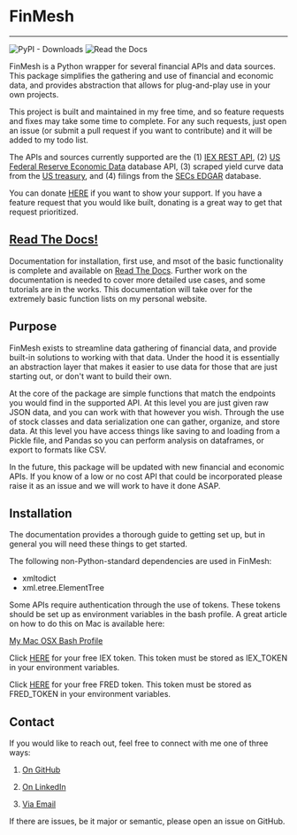 # FinMesh
---

![PyPI - Downloads](https://img.shields.io/pypi/dm/FinMesh?style=for-the-badge)
![Read the Docs](https://img.shields.io/readthedocs/finmesh?style=for-the-badge)

FinMesh is a Python wrapper for several financial APIs and data sources. This package simplifies the gathering and use of financial and economic data, and provides abstraction that allows for plug-and-play use in your own projects.

This project is built and maintained in my free time, and so feature requests and fixes may take some time to complete. For any such requests, just open an issue (or submit a pull request if you want to contribute) and it will be added to my todo list.

The APIs and sources currently supported are the (1) [IEX REST API][1], (2) [US Federal Reserve Economic Data][2] database API, (3) scraped yield curve data from the [US treasury][3], and (4) filings from the [SECs EDGAR][4] database.

You can donate [HERE][5] if you want to show your support. If you have a feature request that you would like built, donating is a great way to get that request prioritized.

[1]: https://iexcloud.io/docs/api/
[3]: https://www.treasury.gov/resource-center/data-chart-center/digitalstrategy/pages/developer.aspx
[2]: https://fred.stlouisfed.org/
[4]: https://www.sec.gov/edgar/searchedgar/companysearch.html
[5]: https://www.paypal.com/donate?business=5G2WHG76TDH62&no_recurring=1&currency_code=CAD


## [Read The Docs!][6]

Documentation for installation, first use, and msot of the basic functionality is complete and available on [Read The Docs][6]. Further work on the documentation is needed to cover more detailed use cases, and some tutorials are in the works. This documentation will take over for the extremely basic function lists on my personal website.

[6]: https://finmesh.readthedocs.io/en/latest/


## Purpose

FinMesh exists to streamline data gathering of financial data, and provide built-in solutions to working with that data. Under the hood it is essentially an abstraction layer that makes it easier to use data for those that are just starting out, or don't want to build their own.

At the core of the package are simple functions that match the endpoints you would find in the supported API. At this level you are just given raw JSON data, and you can work with that however you wish. Through the use of stock classes and data serialization one can gather, organize, and store data. At this level you have access things like saving to and loading from a Pickle file, and Pandas so you can perform analysis on dataframes, or export to formats like CSV.

In the future, this package will be updated with new financial and economic APIs. If you know of a low or no cost API that could be incorporated please raise it as an issue and we will work to have it done ASAP.


## Installation

The documentation provides a thorough guide to getting set up, but in general you will need these things to get started.

The following non-Python-standard dependencies are used in FinMesh:

- xmltodict
- xml.etree.ElementTree

Some APIs require authentication through the use of tokens. These tokens should be set up as environment variables in the bash profile. A great article on how to do this on Mac is available here:

[My Mac OSX Bash Profile][7]

Click [HERE][8] for your free IEX token.
This token must be stored as IEX_TOKEN in your environment variables.

Click [HERE][9] for your free FRED token. This token must be stored as FRED_TOKEN in your environment variables.

[7]: https://natelandau.com/my-mac-osx-bash_profile/
[8]: https://iexcloud.io/
[9]: https://fred.stlouisfed.org/


## Contact

If you would like to reach out, feel free to connect with me one of three ways:

1. [On GitHub][10]

2. [On LinkedIn][11]

3. [Via Email][12]

If there are issues, be it major or semantic, please open an issue on GitHub.

[10]: https://github.com/MichaelPHartmann
[11]: https://www.linkedin.com/in/michael-hartmann/
[12]: MichaelPeterHartmann94@gmail.com
